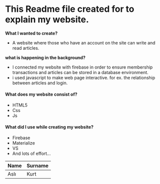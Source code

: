 # This Readme file created for to explain my website.

**What I wanted to create?**
- A website where those who have an account on the site can write and read articles.

**what is happening in the background?**
- I connected my website with firebase in order to ensure membership transactions and articles can be stored in a database environment.
- i used javascript to make web page interactive. for ex. the relationship between articles and login.

#### What does my website consist of?
- HTML5
- Css
- Js

#### What did I use while creating my website?
- Firebase
- Materialize 
- VS
- And lots of effort...


| Name | Surname |
|--|--|
| Aslı | Kurt |


